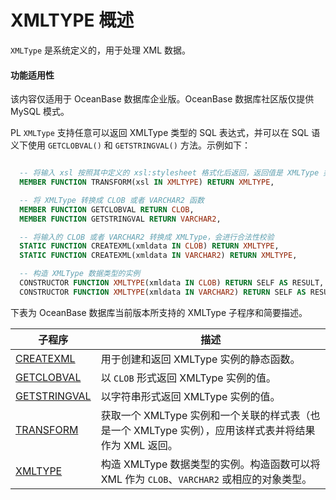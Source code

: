 XMLTYPE 概述 
===============================

`XMLType` 是系统定义的，用于处理 XML 数据。

  <main id="notice" >
    <h4>功能适用性</h4>
    <p>该内容仅适用于 OceanBase 数据库企业版。OceanBase 数据库社区版仅提供 MySQL 模式。</p>
  </main>

PL `XMLType` 支持任意可以返回 XMLType 类型的 SQL 表达式，并可以在 SQL 语义下使用 `GETCLOBVAL()` 和 `GETSTRINGVAL()` 方法。示例如下：

```sql

  -- 将输入 xsl 按照其中定义的 xsl:stylesheet 格式化后返回，返回值是 XMLType 类型
  MEMBER FUNCTION TRANSFORM(xsl IN XMLTYPE) RETURN XMLTYPE,

  -- 将 XMLType 转换成 CLOB 或者 VARCHAR2 函数
  MEMBER FUNCTION GETCLOBVAL RETURN CLOB,
  MEMBER FUNCTION GETSTRINGVAL RETURN VARCHAR2,

  -- 将输入的 CLOB 或者 VARCHAR2 转换成 XMLType，会进行合法性校验
  STATIC FUNCTION CREATEXML(xmldata IN CLOB) RETURN XMLTYPE,
  STATIC FUNCTION CREATEXML(xmldata IN VARCHAR2) RETURN XMLTYPE,

  -- 构造 XMLType 数据类型的实例
  CONSTRUCTOR FUNCTION XMLTYPE(xmldata IN CLOB) RETURN SELF AS RESULT,
  CONSTRUCTOR FUNCTION XMLTYPE(xmldata IN VARCHAR2) RETURN SELF AS RESULT

```

下表为 OceanBase 数据库当前版本所支持的 XMLType 子程序和简要描述。


|                       子程序                   |                      描述                     |
|-----------------------------------------------|-------------------------------------------------|
| [CREATEXML](../29600.xmltype-oracle/200.getxml-oracle.md)    | 用于创建和返回 XMLType 实例的静态函数。    |
| [GETCLOBVAL](../29600.xmltype-oracle/300.getclobval-oracle.md)   | 以 `CLOB` 形式返回 XMLType 实例的值。   |
| [GETSTRINGVAL](../29600.xmltype-oracle/400.getstringval-oracle.md) | 以字符串形式返回 XMLType 实例的值。  |
| [TRANSFORM](../29600.xmltype-oracle/500.transform-oracle.md)    | 获取一个 XMLType 实例和一个关联的样式表（也是一个 XMLType 实例），应用该样式表并将结果作为 XML 返回。 |
| [XMLTYPE](../29600.xmltype-oracle/600.getxmltype-oracle.md)      | 构造 XMLType 数据类型的实例。构造函数可以将 XML 作为 `CLOB`、`VARCHAR2` 或相应的对象类型。  |


